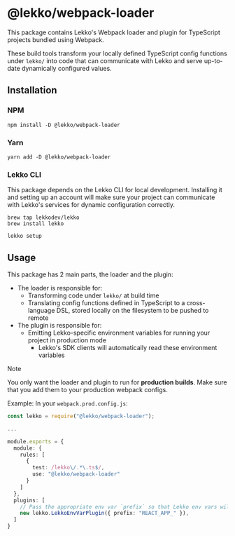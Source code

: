 # @lekko/webpack-loader

This package contains Lekko's Webpack loader and plugin for TypeScript projects bundled using Webpack.

These build tools transform your locally defined TypeScript config functions under `lekko/` into code that can communicate with Lekko and serve up-to-date dynamically configured values.

## Installation

### NPM

```
npm install -D @lekko/webpack-loader
```

### Yarn

```
yarn add -D @lekko/webpack-loader
```

### Lekko CLI

This package depends on the Lekko CLI for local development. Installing it and setting up an account will make sure your project can communicate with Lekko's services for dynamic configuration correctly.

```
brew tap lekkodev/lekko
brew install lekko

lekko setup
```

## Usage

This package has 2 main parts, the loader and the plugin:

- The loader is responsible for:
  - Transforming code under `lekko/` at build time
  - Translating config functions defined in TypeScript to a cross-language DSL, stored locally on the filesystem to be pushed to remote
- The plugin is responsible for:
  - Emitting Lekko-specific environment variables for running your project in production mode
    - Lekko's SDK clients will automatically read these environment variables

> [!NOTE]
> You only want the loader and plugin to run for **production builds**. Make sure that you add them to your production webpack configs.

Example: In your `webpack.prod.config.js`:

```typescript
const lekko = require("@lekko/webpack-loader");

...

module.exports = {
  module: {
    rules: [
      {
        test: /lekko\/.*\.ts$/,
        use: "@lekko/webpack-loader"
      }
    ]
  },
  plugins: [
    // Pass the appropriate env var `prefix` so that Lekko env vars will be picked up
    new lekko.LekkoEnvVarPlugin({ prefix: "REACT_APP_" }),
  ]
}
```
